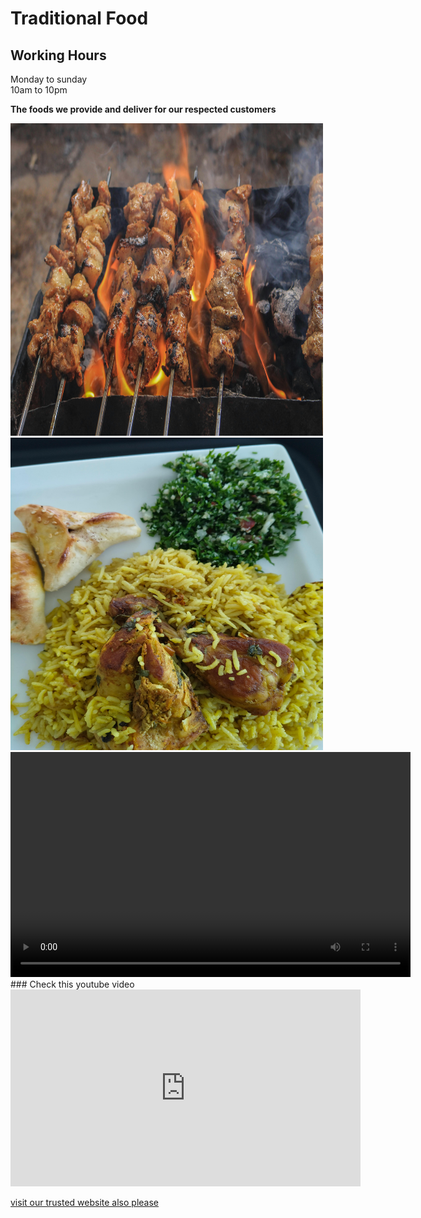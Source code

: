# Traditional Food
## Working Hours
Monday to sunday  
10am to 10pm

<b>The foods we provide and deliver for our respected customers</b>

<img src="ins-kebab2.jpg" alt="Kebab" width="500" height="500"/>
<img src="bryani.jpg" alt="Bryani" width="500" height="500"/>
<video width="640" height="360" controls>
  
  <source src="https://toyshop283.github.io/web2-video1.mp4" type="video/mp4">
  Your browser does not support the video tag.
</video>
### Check this youtube video 
<iframe width="560" height="315"
  src="https://www.youtube.com/embed/y_96MSTTrtA"
  title="YouTube video player"
  frameborder="0"
  allow="accelerometer; autoplay; clipboard-write; encrypted-media; gyroscope; picture-in-picture"
  allowfullscreen>
</iframe>

<a href="https://toyshop104.wordpress.com/?_gl=1*1os3wty*_gcl_au*NjQzOTAzMTY4LjE3NTE1MTU1NzQuMTg5Nzc5NDAxNC4xNzUxNTIwNTE4LjE3NTE1MjA3MzU." rel="noopener norefferrer">visit our trusted website also please </a>
